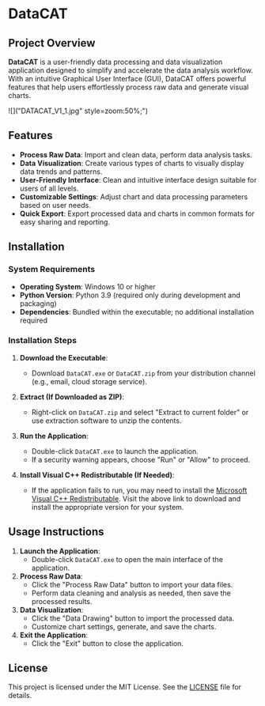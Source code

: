 # DataCAT

## Project Overview

**DataCAT** is a user-friendly data processing and data visualization application designed to simplify and accelerate the data analysis workflow. With an intuitive Graphical User Interface (GUI), DataCAT offers powerful features that help users effortlessly process raw data and generate visual charts.

![]("DATACAT_V1_1.jpg" style=zoom:50%;")

## Features

- **Process Raw Data**: Import and clean data, perform data analysis tasks.
- **Data Visualization**: Create various types of charts to visually display data trends and patterns.
- **User-Friendly Interface**: Clean and intuitive interface design suitable for users of all levels.
- **Customizable Settings**: Adjust chart and data processing parameters based on user needs.
- **Quick Export**: Export processed data and charts in common formats for easy sharing and reporting.

## Installation

### System Requirements

- **Operating System**: Windows 10 or higher
- **Python Version**: Python 3.9 (required only during development and packaging)
- **Dependencies**: Bundled within the executable; no additional installation required

### Installation Steps

1. **Download the Executable**:
   - Download `DataCAT.exe` or `DataCAT.zip` from your distribution channel (e.g., email, cloud storage service).

2. **Extract (If Downloaded as ZIP)**:
   - Right-click on `DataCAT.zip` and select "Extract to current folder" or use extraction software to unzip the contents.

3. **Run the Application**:
   - Double-click `DataCAT.exe` to launch the application.
   - If a security warning appears, choose "Run" or "Allow" to proceed.

4. **Install Visual C++ Redistributable (If Needed)**:
   - If the application fails to run, you may need to install the [Microsoft Visual C++ Redistributable](https://support.microsoft.com/en-us/help/2977003/the-latest-supported-visual-c-downloads). Visit the above link to download and install the appropriate version for your system.

## Usage Instructions

1. **Launch the Application**:
   - Double-click `DataCAT.exe` to open the main interface of the application.
2. **Process Raw Data**:
   - Click the "Process Raw Data" button to import your data files.
   - Perform data cleaning and analysis as needed, then save the processed results.
3. **Data Visualization**:
   - Click the "Data Drawing" button to import the processed data.
   - Customize chart settings, generate, and save the charts.
4. **Exit the Application**:
   - Click the "Exit" button to close the application.

## License

This project is licensed under the MIT License. See the [LICENSE](LICENSE) file for details.
